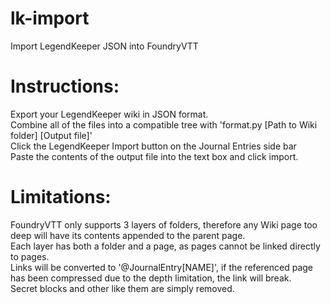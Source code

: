 # lk-import
Import LegendKeeper JSON into FoundryVTT

# Instructions:
Export your LegendKeeper wiki in JSON format.  
Combine all of the files into a compatible tree with 'format.py [Path to Wiki folder] [Output file]'  
Click the LegendKeeper Import button on the Journal Entries side bar  
Paste the contents of the output file into the text box and click import.

# Limitations:
FoundryVTT only supports 3 layers of folders, therefore any Wiki page too deep will have its contents appended to the parent page.  
Each layer has both a folder and a page, as pages cannot be linked directly to pages.  
Links will be converted to '@JournalEntry[NAME]', if the referenced page has been compressed due to the depth limitation, the link will break.  
Secret blocks and other like them are simply removed.  

